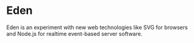 Eden
====

Eden is an experiment with new web technologies like SVG for browsers and Node.js for realtime event-based server software.